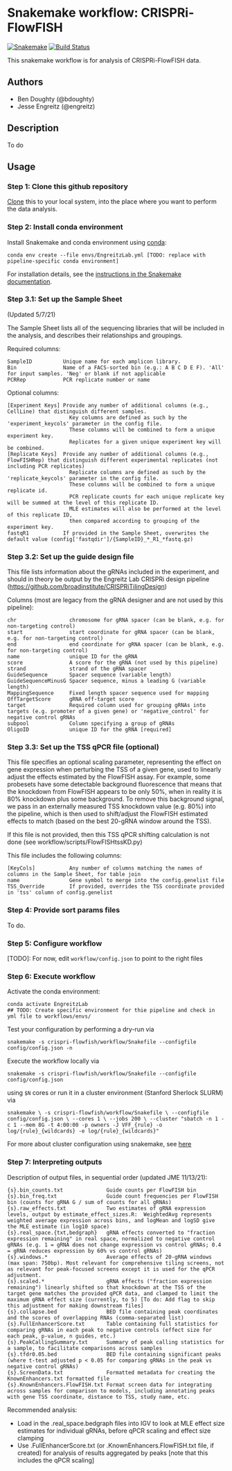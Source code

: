 # Snakemake workflow: CRISPRi-FlowFISH

[![Snakemake](https://img.shields.io/badge/snakemake-≥5.5.0-brightgreen.svg)](https://snakemake.bitbucket.io)
[![Build Status](https://travis-ci.org/snakemake-workflows/{{cookiecutter.repo_name}}.svg?branch=master)](https://travis-ci.org/snakemake-workflows/{{cookiecutter.repo_name}})

This snakemake workflow is for analysis of CRISPRi-FlowFISH data.


## Authors

* Ben Doughty (@bdoughty)
* Jesse Engreitz (@engreitz)

## Description

To do

## Usage

### Step 1: Clone this github repository

[Clone](https://help.github.com/en/articles/cloning-a-repository) this to your local system, into the place where you want to perform the data analysis.

### Step 2: Install conda environment

Install Snakemake and conda environment using [conda](https://conda.io/projects/conda/en/latest/user-guide/install/index.html):

    conda env create --file envs/EngreitzLab.yml [TODO: replace with pipeline-specific conda environment]

For installation details, see the [instructions in the Snakemake documentation](https://snakemake.readthedocs.io/en/stable/getting_started/installation.html).

### Step 3.1: Set up the Sample Sheet 

(Updated 5/7/21)

The Sample Sheet lists all of the sequencing libraries that will be included in the analysis, and describes their relationships and groupings.

Required columns:
    
    SampleID          Unique name for each amplicon library.
    Bin               Name of a FACS-sorted bin (e.g.: A B C D E F). 'All' for input samples. 'Neg' or blank if not applicable
    PCRRep            PCR replicate number or name

Optional columns:

    [Experiment Keys] Provide any number of additional columns (e.g., CellLine) that distinguish different samples.
                        Key columns are defined as such by the 'experiment_keycols' parameter in the config file.
                        These columns will be combined to form a unique experiment key.
                        Replicates for a given unique experiment key will be combined.
    [Replicate Keys]  Provide any number of additional columns (e.g., FlowFISHRep) that distinguish different experimental replicates (not including PCR replicates)
                        Replicate columns are defined as such by the 'replicate_keycols' parameter in the config file.
                        These columns will be combined to form a unique replicate id.
                        PCR replicate counts for each unique replicate key will be summed at the level of this replicate ID.
                        MLE estimates will also be performed at the level of this replicate ID, 
                        then compared according to grouping of the experiment key.
    fastqR1           If provided in the Sample Sheet, overwrites the default value (config['fastqdir']/{SampleID}_*_R1_*fastq.gz)

### Step 3.2: Set up the guide design file

This file lists information about the gRNAs included in the experiment, and should in theory be output by the Engreitz Lab CRISPRi design pipeline (https://github.com/broadinstitute/CRISPRiTilingDesign)

Columns (most are legacy from the gRNA designer and are not used by this pipeline):
    
    chr                 chromosome for gRNA spacer (can be blank, e.g. for non-targeting control)
    start               start coordinate for gRNA spacer (can be blank, e.g. for non-targeting control)
    end                 end coordinate for gRNA spacer (can be blank, e.g. for non-targeting control)
    name                unique ID for the gRNA 
    score               A score for the gRNA (not used by this pipeline)
    strand              strand of the gRNA spacer
    GuideSequence       Spacer sequence (variable length)
    GuideSequenceMinusG Spacer sequence, minus a leading G (variable length)
    MappingSequence     Fixed length spacer sequence used for mapping
    OffTargetScore      gRNA off-target score
    target              Required column used for grouping gRNAs into targets (e.g. promoter of a given gene) or 'negative_control' for negative control gRNAs
    subpool             Column specifying a group of gRNAs 
    OligoID             unique ID for the gRNA [required]


### Step 3.3: Set up the TSS qPCR file (optional)

This file specifies an optional scaling parameter, representing the effect on gene expression when perturbing the TSS of a given gene, used to linearly adjust the effects estimated by the FlowFISH assay. For example, some probesets have some detectable background fluorescence that means that the knockdown from FlowFISH appears to be only 50%, when in reality it is 80% knockdown plus some background. To remove this background signal, we pass in an externally measured TSS knockdown value (e.g. 80%) into the pipeline, which is then used to shift/adjust the FlowFISH estimated effects to match (based on the best 20-gRNA window around the TSS). 

If this file is not provided, then this TSS qPCR shifting calculation is not done (see workflow/scripts/FlowFISHtssKD.py)

This file includes the following columns:
    
    [KeyCols]           Any number of columns matching the names of columns in the Sample Sheet, for table join
    name                Gene symbol to merge into the config.genelist file
    TSS_Override        If provided, overrides the TSS coordinate provided in 'tss' column of config.genelist
    

### Step 4: Provide sort params files

To do.

### Step 5: Configure workflow

[TODO]:  For now, edit `workflow/config.json` to point to the right files


### Step 6: Execute workflow

Activate the conda environment:

    conda activate EngreitzLab 
    ## TODO: Create specific environment for thie pipeline and check in yml file to workflows/envs/

Test your configuration by performing a dry-run via

    snakemake -s crispri-flowfish/workflow/Snakefile --configfile config/config.json -n

Execute the workflow locally via

    snakemake -s crispri-flowfish/workflow/Snakefile --configfile config/config.json

using `$N` cores or run it in a cluster environment (Stanford Sherlock SLURM) via

`
snakemake \
  -s crispri-flowfish/workflow/Snakefile \
  --configfile config/config.json \
  --cores 1 \
  --jobs 200 \
  --cluster "sbatch -n 1 -c 1 --mem 8G -t 4:00:00 -p owners -J VFF_{rule} -o log/{rule}_{wildcards} -e log/{rule}_{wildcards}"
`

For more about cluster configuration using snakemake, see [here](https://www.sichong.site/2020/02/25/snakemake-and-slurm-how-to-manage-workflow-with-resource-constraint-on-hpc/)

### Step 7: Interpreting outputs

Description of output files, in sequential order (updated JME 11/13/21):

    {s}.bin_counts.txt              Guide counts per FlowFISH bin
    {s}.bin_freq.txt                Guide count frequencies per FlowFISH bin (counts for gRNA G / sum of counts for all gRNAs)
    {s}.raw_effects.txt             Two estimates of gRNA expression levels, output by estimate_effect_sizes.R:  WeightedAvg represents weighted average expression across bins, and logMean and logSD give the MLE estimate (in log10 space)
    {s}.real_space.{txt,bedgraph}   gRNA effects converted to "fraction expression remaining" in real space, normalized to negative control gRNAs (e.g. 1 = gRNA does not change expression vs control gRNAs; 0.4 = gRNA reduces expression by 60% vs control gRNAs)
    {s}.windows.*                   Average effects of 20-gRNA windows (max span: 750bp). Most relevant for comprehensive tiling screens, not as relevant for peak-focused screens except it is used for the qPCR adjustment.
    {s}.scaled.*                    gRNA effects ("fraction expression remaining") linearly shifted so that knockdown at the TSS of the target gene matches the provided qPCR data, and clamped to limit the maximum gRNA effect size (currently, to 5) [To do: Add flag to skip this adjustment for making downstream files]
    {s}.collapse.bed                BED file containing peak coordinates and the scores of overlapping RNAs (comma-separated list)
    {s}.FullEnhancerScore.txt       Table containing full statistics for comparing gRNAs in each peak to negative controls (effect size for each peak, p-value, n guides, etc.)
    {s}.PeakCallingSummary.txt      Summary of peak calling statistics for a sample, to facilitate comparisons across samples
    {s}.tfdr0.05.bed                BED file containing significant peaks (where t-test adjusted p < 0.05 for comparing gRNAs in the peak vs negative control gRNAs)
    {s}.ScreenData.txt              Formatted metadata for creating the KnownEnhancers.txt formatted file
    {s}.KnownEnhancers.FlowFISH.txt Format screen data for integrating across samples for comparison to models, including annotating peaks with gene TSS coordinate, distance to TSS, study name, etc.
    
Recommended analysis:
* Load in the .real_space.bedgraph files into IGV to look at MLE effect size estimates for individual gRNAs, before qPCR scaling and effect size clamping
* Use .FullEnhancerScore.txt (or .KnownEnhancers.FlowFISH.txt file, if created) for analysis of results aggregated by peaks [note that this includes the qPCR scaling]

